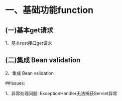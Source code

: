 
# 一、基础功能function
## (一)基本get请求
1、基本rest接口get请求
## (二)集成 Bean validation
2、集成 Bean validation




































##issues:

1、异常处理问题:
ExceptionHandler无法捕获Servlet异常
